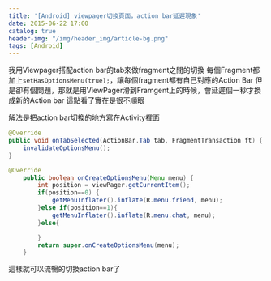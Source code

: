 ```yaml
---
title: '[Android] viewpager切換頁面，action bar延遲現象'
date: 2015-06-22 17:00
catalog: true
header-img: "/img/header_img/article-bg.png"
tags: [Android]
---
```

我用Viewpager搭配action bar的tab來做fragment之間的切換
每個Fragment都加上`setHasOptionsMenu(true);`，讓每個fragment都有自己對應的Action Bar
但是卻有個問題，那就是用ViewPager滑到Framgent上的時候，會延遲個一秒才換成新的Action bar
這點看了實在是很不順眼

解法是把action bar切換的地方寫在Activity裡面
``` java
@Override
public void onTabSelected(ActionBar.Tab tab, FragmentTransaction ft) {
    invalidateOptionsMenu();
}
```

``` java
@Override
    public boolean onCreateOptionsMenu(Menu menu) {
        int position = viewPager.getCurrentItem();
        if(position==0) {
            getMenuInflater().inflate(R.menu.friend, menu);
        }else if(position==1){
            getMenuInflater().inflate(R.menu.chat, menu);
        }else{

        }
        return super.onCreateOptionsMenu(menu);
    }
```

這樣就可以流暢的切換action bar了
